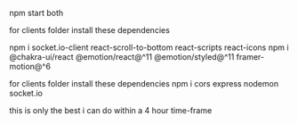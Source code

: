 npm start both

for clients folder install these dependencies

npm i socket.io-client react-scroll-to-bottom react-scripts react-icons
npm i @chakra-ui/react @emotion/react@^11 @emotion/styled@^11 framer-motion@^6

for clients folder install these dependencies
npm i cors express nodemon socket.io

<!-- created only a simple chat-app -->

this is only the best i can do within a 4 hour time-frame
